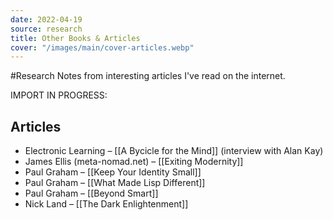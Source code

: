 ```yaml
---
date: 2022-04-19
source: research
title: Other Books & Articles
cover: "/images/main/cover-articles.webp"
---
```

#Research 
Notes from interesting articles I've read on the internet.

IMPORT IN PROGRESS:

## Articles
- Electronic Learning – [[A Bycicle for the Mind]] (interview with Alan Kay)
- James Ellis (meta-nomad.net) – [[Exiting Modernity]]
- Paul Graham – [[Keep Your Identity Small]]
- Paul Graham – [[What Made Lisp Different]]
- Paul Graham – [[Beyond Smart]]
- Nick Land – [[The Dark Enlightenment]] 